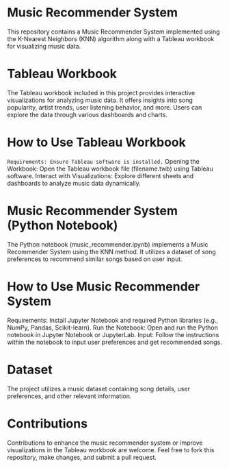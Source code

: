# Music Recommender System

This repository contains a Music Recommender System implemented using the K-Nearest Neighbors (KNN) algorithm along with a Tableau workbook for visualizing music data.

# Tableau Workbook

The Tableau workbook included in this project provides interactive visualizations for analyzing music data. It offers insights into song popularity, artist trends, user listening behavior, and more. Users can explore the data through various dashboards and charts.

# How to Use Tableau Workbook
  `Requirements: Ensure Tableau software is installed.`
  Opening the Workbook: Open the Tableau workbook file (filename.twb) using Tableau software.
  Interact with Visualizations: Explore different sheets and dashboards to analyze music data dynamically.

# Music Recommender System (Python Notebook)

The Python notebook (music_recommender.ipynb) implements a Music Recommender System using the KNN method. It utilizes a dataset of song preferences to recommend similar songs based on user input.

# How to Use Music Recommender System
  Requirements: Install Jupyter Notebook and required Python libraries (e.g., NumPy, Pandas, Scikit-learn).
  Run the Notebook: Open and run the Python notebook in Jupyter Notebook or JupyterLab.
  Input: Follow the instructions within the notebook to input user preferences and get recommended songs.

# Dataset
The project utilizes a music dataset containing song details, user preferences, and other relevant information. 

# Contributions

Contributions to enhance the music recommender system or improve visualizations in the Tableau workbook are welcome. Feel free to fork this repository, make changes, and submit a pull request.
